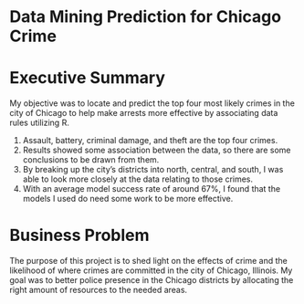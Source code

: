 # Data Mining Prediction for Chicago Crime
# Executive Summary
My objective was to locate and predict the top four most likely crimes in the city of Chicago to help make arrests more effective by associating data rules utilizing R. 
1. Assault, battery, criminal damage, and theft are the top four crimes.
2. Results showed some association between the data, so there are some conclusions to be drawn from them.  
3. By breaking up the city’s districts into north, central, and south, I was able to look more closely at the data relating to those crimes. 
4. With an average model success rate of around 67%, I found that the models I used do need some work to be more effective.

# Business Problem
The purpose of this project is to shed light on the effects of crime and the likelihood of where crimes are committed in the city of Chicago, Illinois. My goal was to better police presence in the Chicago districts by allocating the right amount of resources to the needed areas.
